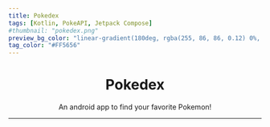 ```yaml
---
title: Pokedex
tags: [Kotlin, PokeAPI, Jetpack Compose]
#thumbnail: "pokedex.png"
preview_bg_color: "linear-gradient(180deg, rgba(255, 86, 86, 0.12) 0%, rgba(255, 86, 86, 0.15) 50.52%, rgba(255, 86, 86, 0.2) 100%);"
tag_color: "#FF5656"
---
```


<h1 style="text-align: center;">Pokedex</h1>

<p style="font-size: 14px; text-align: center;"> An android app to find your favorite Pokemon!</p>

---

